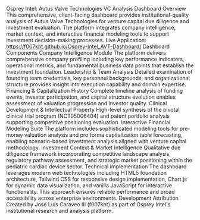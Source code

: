 Osprey Intel: Autus Valve Technologies VC Analysis Dashboard
Overview
This comprehensive, client-facing dashboard provides institutional-quality analysis of Autus Valve Technologies for venture capital due diligence and investment evaluation. The platform integrates company intelligence, market context, and interactive financial modeling tools to support investment decision-making processes.
Live Application: https://f007kht.github.io/Osprey-Intel_AVT-Dashboard/
Dashboard Components
Company Intelligence Module
The platform delivers comprehensive company profiling including key performance indicators, operational metrics, and fundamental business data points that establish the investment foundation.
Leadership & Team Analysis
Detailed examination of founding team credentials, key personnel backgrounds, and organizational structure provides insight into execution capability and domain expertise.
Financing & Capitalization History
Complete timeline analysis of funding events, investor participation, and capital structure evolution enables assessment of valuation progression and investor quality.
Clinical Development & Intellectual Property
High-level synthesis of the pivotal clinical trial program (NCT05006404) and patent portfolio analysis supporting competitive positioning evaluation.
Interactive Financial Modeling Suite
The platform includes sophisticated modeling tools for pre-money valuation analysis and pro forma capitalization table forecasting, enabling scenario-based investment analysis aligned with venture capital methodology.
Investment Context & Market Intelligence
Qualitative due diligence framework incorporating competitive landscape analysis, regulatory pathway assessment, and strategic market positioning within the pediatric cardiac device sector.
Technical Implementation
The dashboard leverages modern web technologies including HTML5 foundation architecture, Tailwind CSS for responsive design implementation, Chart.js for dynamic data visualization, and vanilla JavaScript for interactive functionality. This approach ensures reliable performance and broad accessibility across enterprise environments.
Development Attribution
Created by José Luis Caraveo III (f007kht) as part of Osprey Intel's institutional research and analysis platform.
